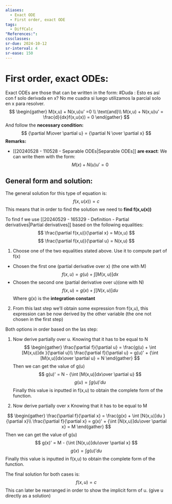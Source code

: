 ```yaml
---
aliases:
  - Exact ODE
  - First order, exact ODE
tags:
  - DiffCalc
"References:": 
cssclasses: 
sr-due: 2024-10-12
sr-interval: 4
sr-ease: 150
---
```

# First order, exact ODEs:
Exact ODEs are those that can be written in the form: 
#Duda : Esto es así con f solo derivada en x? No me cuadra si luego utilizamos la parcial solo en x para resolver. 
$$
\begin{gather}
M(x,u) + N(x,u)u' =0 \\
\text{and}\\
M(x,u) + N(x,u)u' = \frac{d}{dx}f(x,u(x)) = 0
\end{gather}
$$
And follow the **necessary condition:** 
$$
{\partial M\over \partial u} = {\partial N \over \partial x}
$$
**Remarks:**
+ [[20240528 - 110528 - Separable ODEs|Separable ODEs]] **are exact**: We can write them with the form: 
$$
M(x) + N(u)u' = 0
$$
## General form and solution:
The general solution for this type of equation is: 
$$
f(x,u(x)) = c
$$
This means that in order to find the solution we need to **find f(x,u(x))**

To find f we use [[20240529 - 165329 - Definition - Partial derivatives|Partial derivatives]] based on the following equalities: 
$$
\frac{\partial f(x,u)}{\partial x} = M(x,u)
$$
$$
\frac{\partial f(x,u)}{\partial u} = N(x,u)
$$
1. Choose one of the two equalities stated above. Use it to compute part of f(x)

+ Chosen the first one (partial derivative over x) (the one with M)
$$
f(x,u) = g(u) + \int [M(x,u)] dx
$$
+ Chosen the second one (partial derivative over u)(one with N)
$$
f(x,u) = g(x) + \int [N(x,u)] du
$$
Where g(x) is the **integration constant**

2. From this last step we’ll obtain some expression from f(x,u), this expression can be now derived by the other variable (the one not chosen in the first step)

Both options in order based on the las step:

1. Now derive partially over u. Knowing that it has to be equal to N
$$
\begin{gather}
\frac{\partial f}{\partial u} = \frac{g(u) + \int [M(x,u)]dx }{\partial u}\\
\frac{\partial f}{\partial u} =  g(u)' + {\int [M(x,u)]dx\over \partial u} = N
\end{gather}
$$
Then we can get the value of g(u)
$$
g(u)' = N - {\int [M(x,u)]dx\over \partial u}
$$
$$
g(u) = \int g(u)' du 
$$
Finally this value is inputted in f(x,u) to obtain the complete form of the function.

2. Now derive partially over x Knowing that it has to be equal to M

$$
\begin{gather}
	\frac{\partial f}{\partial x} = \frac{g(x) + \int [N(x,u)]du }{\partial x}\\
\frac{\partial f}{\partial x} =  g(x)' + {\int [N(x,u)]du\over \partial x} = M
\end{gather}
$$
Then we can get the value of g(u)
$$
g(x)' = M - {\int [N(x,u)]du\over \partial x}
$$
$$
g(x) = \int g(u)' du 
$$
Finally this value is inputted in f(x,u) to obtain the complete form of the function.


The final solution for both cases is: 
$$
f(x,u) = c
$$
This can later be rearranged in order to show the implicit form of u. (give u directly as a solution)


